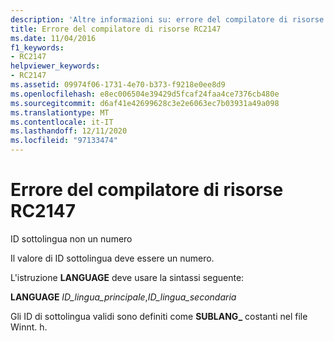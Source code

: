 ```yaml
---
description: 'Altre informazioni su: errore del compilatore di risorse RC2147'
title: Errore del compilatore di risorse RC2147
ms.date: 11/04/2016
f1_keywords:
- RC2147
helpviewer_keywords:
- RC2147
ms.assetid: 09974f06-1731-4e70-b373-f9218e0ee8d9
ms.openlocfilehash: e8ec006504e39429d5fcaf24faa4ce7376cb480e
ms.sourcegitcommit: d6af41e42699628c3e2e6063ec7b03931a49a098
ms.translationtype: MT
ms.contentlocale: it-IT
ms.lasthandoff: 12/11/2020
ms.locfileid: "97133474"
---
```

# <a name="resource-compiler-error-rc2147"></a>Errore del compilatore di risorse RC2147

ID sottolingua non un numero

Il valore di ID sottolingua deve essere un numero.

L'istruzione **LANGUAGE** deve usare la sintassi seguente:

**LANGUAGE** *ID_lingua_principale*,*ID_lingua_secondaria*

Gli ID di sottolingua validi sono definiti come **SUBLANG_** costanti nel file Winnt. h.
